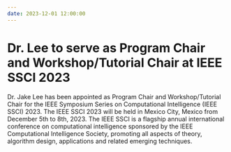 ```yaml
---
date: 2023-12-01 12:00:00
---
```


# Dr. Lee to serve as Program Chair and Workshop/Tutorial Chair at IEEE SSCI 2023

Dr. Jake Lee has been appointed as Program Chair and Workshop/Tutorial Chair for the IEEE Symposium Series on Computational Intelligence (IEEE SSCI) 2023. The IEEE SSCI 2023 will be held in Mexico City, Mexico from December 5th to 8th, 2023. The IEEE SSCI is a flagship annual international conference on computational intelligence sponsored by the IEEE Computational Intelligence Society, promoting all aspects of theory, algorithm design, applications and related emerging techniques.